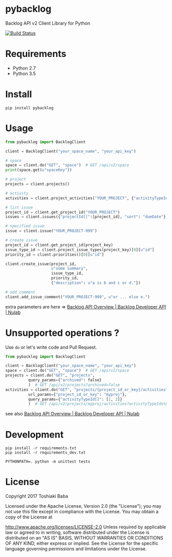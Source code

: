pybacklog
=================

Backlog API v2 Client Library for Python

[![Build Status](https://travis-ci.org/netmarkjp/pybacklog.svg?branch=master)](https://travis-ci.org/netmarkjp/pybacklog)

# Requirements

- Python 2.7
- Python 3.5

# Install

```
pip install pybacklog
```

# Usage

```python
from pybacklog import BacklogClient

client = BacklogClient("your_space_name", "your_api_key")

# space
space = client.do("GET", "space")  # GET /api/v2/space
print(space.get(u"spaceKey"))

# project
projects = client.projects()

# activity
activities = client.project_activities("YOUR_PROJECT", {"activityTypeId[]": [1, 2]})

# list issue
project_id = client.get_project_id("YOUR_PROJECT")
issues = client.issues({"projectId[]":[project_id], "sort": "dueDate"})

# specified issue
issue = client.issue("YOUR_PROJECT-999")

# create issue
project_id = client.get_project_id(project_key)
issue_type_id = client.project_issue_types(project_key)[0][u"id"]
priority_id = client.priorities()[0][u"id"]

client.create_issue(project_id,
                    u"some summary",
                    issue_type_id,
                    priority_id,
                    {"description": u"a is b and c or d."})

# add comment
client.add_issue_comment("YOUR_PROJECT-999", u"or ... else e.")
```

extra parameters are here
=> [Backlog API Overview \| Backlog Developer API \| Nulab](https://developer.nulab-inc.com/docs/backlog/)

# Unsupported operations ?

Use `do` or let's write code and Pull Request.

```python
from pybacklog import BacklogClient

client = BacklogClient("your_space_name", "your_api_key")
space = client.do("GET", "space")  # GET /api/v2/space
projects = client.do("GET", "projects",
          query_params={"archived": false}
          )  # GET /api/v2/projects?archived=false
activities = client.do("GET", "projects/{project_id_or_key}/activities",
          url_params={"project_id_or_key": "myproj"},
          query_params={"activityTypeId[]": [1, 2]}
          )  # GET /api/v2/projects/myproj/activities?activityTypeIds%5B%5D=1&activityTypeIds%5B%5D=2
```

see also [Backlog API Overview \| Backlog Developer API \| Nulab](https://developer.nulab-inc.com/docs/backlog/)

# Development

```
pip install -r requirements.txt
pip install -r requirements_dev.txt

PYTHONPATH=. python -m unittest tests
```

# License

Copyright 2017 Toshiaki Baba

Licensed under the Apache License, Version 2.0 (the "License"); you may not use this file except in compliance with the License. You may obtain a copy of the License at

http://www.apache.org/licenses/LICENSE-2.0
Unless required by applicable law or agreed to in writing, software distributed under the License is distributed on an "AS IS" BASIS, WITHOUT WARRANTIES OR CONDITIONS OF ANY KIND, either express or implied. See the License for the specific language governing permissions and limitations under the License.

